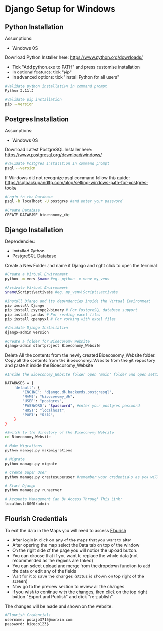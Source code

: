 
# Django Setup for Windows
## Python Installation

Assumptions:
- Windows OS

Download Python Installer here: https://www.python.org/downloads/
- Tick "Add python.exe to PATH" and press customize installation
- In optional features: tick "pip"
- In advanced options: tick "install Python for all users"


```bash
#Validate python installation in command prompt
Python 3.11.3

#Validate pip installation
pip --version
```

## Postgres Installation

Assumptions:
- Windows OS

Download Latest PostgreSQL Installer here: https://www.postgresql.org/download/windows/

```bash
#Validate Postgres installtion in command prompt
psql --version
```
If Windows did not recognize psql command follow this guide: https://sqlbackupandftp.com/blog/setting-windows-path-for-postgres-tools/

```bash
#Login to the Database
psql -h localhost -U postgres #and enter your password

#Create Database
CREATE DATABASE bioeconomy_db;
```

## Django Installation

Dependencies:
- Installed Python
- PostgreSQL Database

Create a New Folder and name it Django and right click to open the terminal
```bash
#Create a Virtual Environment
python -m venv $name #eg. python -m venv my_venv

#Activate Virtual Environment
$name\Scripts\activate #eg. my_venv\Scripts\activate

#Install Django and its dependencies inside the Virtual Environment
pip install Django 
pip install psycopg2-binary # For PostgreSQL database support
pip install pandas # For reading excel files
pip install openpyxl # For working with excel files

#Validate Django Installation
django-admin version

#Create a folder for Bioeconomy Website
django-admin startproject Bioeconomy_Website
```
Delete All the contents from the newly created Bioeconomy_Website folder.
Copy all the contents from the Bioeconomy_Website from the git repository and paste it inside the Bioeconomy_Website 

```bash
#Inside the Bioeconomy_Website folder open 'main' folder and open settings.py and find the Django Database Settings

DATABASES = {
    'default': {
        'ENGINE': 'django.db.backends.postgresql',
        'NAME': "bioeconomy_db",
        'USER': "postgres",
        'PASSWORD': "$password", #enter your postgres password
        'HOST': "localhost",
        'PORT': "5432",
    }
}

#Switch to the directory of the Bioeconomy Website
cd Bioeconomy_Website

# Make Migrations
python manage.py makemigrations

# Migrate
python manage.py migrate

# Create Super User
python manage.py createsuperuser #remember your credentials as you will be using it to access the accounts management

# Start Django
python manage.py runserver

# Accounts Management Can Be Access Through This Link:
localhost:8000/admin
```

## Flourish Credentials

To edit the data in the Maps you will need to access [Flourish](https://app.flourish.studio/login?redirect=true)
- After login in click on any of the maps that you want to alter 
- After opening the map select the Data tab on top of the window 
- On the  right side of the page you will notice the upload button. 
- You can choose that if you want to replace the whole data (not recommended as the regions are linked)
- You can select upload and merge from the dropdown function to add the data or edit any of the fields
- Wait for it to save the changes (status is shown on top right of the screen)
- Now go to the preview section to review all the changes 
- If you wish to continue with the changes, then click on the top right button "Export and Publish" and click "re-publish"

The changes will be made and shown on the website.

```bash
#Flourish Credentials
username: pocajo3715@morxin.com
password: bioeco123$
```
